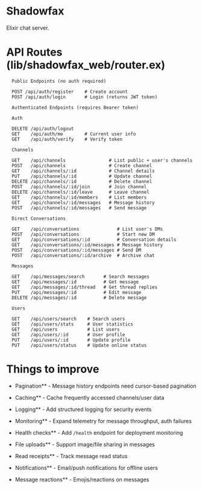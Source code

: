 # Shadowfax

Elixir chat server.

# API Routes (lib/shadowfax_web/router.ex)
```
  Public Endpoints (no auth required)

  POST /api/auth/register    # Create account
  POST /api/auth/login       # Login (returns JWT token)

  Authenticated Endpoints (requires Bearer token)

  Auth

  DELETE /api/auth/logout
  GET    /api/auth/me        # Current user info
  GET    /api/auth/verify    # Verify token

  Channels

  GET    /api/channels                # List public + user's channels
  POST   /api/channels                # Create channel
  GET    /api/channels/:id            # Channel details
  PUT    /api/channels/:id            # Update channel
  DELETE /api/channels/:id            # Delete channel
  POST   /api/channels/:id/join       # Join channel
  DELETE /api/channels/:id/leave      # Leave channel
  GET    /api/channels/:id/members    # List members
  GET    /api/channels/:id/messages   # Message history
  POST   /api/channels/:id/messages   # Send message

  Direct Conversations

  GET    /api/conversations              # List user's DMs
  POST   /api/conversations              # Start new DM
  GET    /api/conversations/:id          # Conversation details
  GET    /api/conversations/:id/messages # Message history
  POST   /api/conversations/:id/messages # Send DM
  POST   /api/conversations/:id/archive  # Archive chat

  Messages

  GET    /api/messages/search       # Search messages
  GET    /api/messages/:id          # Get message
  GET    /api/messages/:id/thread   # Get thread replies
  PUT    /api/messages/:id          # Edit message
  DELETE /api/messages/:id          # Delete message

  Users

  GET    /api/users/search    # Search users
  GET    /api/users/stats     # User statistics
  GET    /api/users           # List users
  GET    /api/users/:id       # User profile
  PUT    /api/users/:id       # Update profile
  PUT    /api/users/status    # Update online status
```

# Things to improve
- Pagination** - Message history endpoints need cursor-based pagination
- Caching** - Cache frequently accessed channels/user data

- Logging** - Add structured logging for security events
- Monitoring** - Expand telemetry for message throughput, auth failures
- Health checks** - Add `/health` endpoint for deployment monitoring

- File uploads** - Support image/file sharing in messages
- Read receipts** - Track message read status
- Notifications** - Email/push notifications for offline users
- Message reactions** - Emojis/reactions on messages
